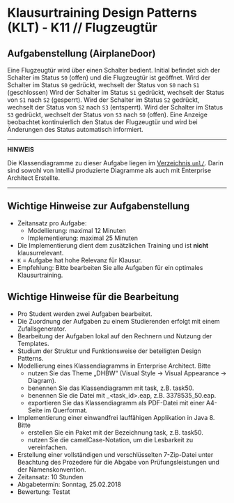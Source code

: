 # Klausurtraining Design Patterns (KLT) - K11 // Flugzeugtür

## Aufgabenstellung (AirplaneDoor)
Eine Flugzeugtür wird über einen Schalter bedient. Initial befindet sich der Schalter im Status `S0` (offen) und die
Flugzeugtür ist geöffnet. Wird der Schalter im Status `S0` gedrückt, wechselt der Status von `S0` nach `S1` (geschlossen)
Wird der Schalter im Status `S1` gedrückt, wechselt der Status von `S1` nach `S2` (gesperrt). Wird der Schalter im Status
`S2` gedrückt, wechselt der Status von `S2` nach `S3` (entsperrt). Wird der Schalter im Status `S3` gedrückt, wechselt
der Status von `S3` nach `S0` (offen). Eine Anzeige beobachtet kontinuierlich den Status der Flugzeugtür und wird bei
Änderungen des Status automatisch informiert.

---

**HINWEIS**

Die Klassendiagramme zu dieser Aufgabe liegen im [Verzeichnis `uml/`](uml).
Darin sind sowohl von IntelliJ produzierte Diagramme als auch mit Enterprise Architect Erstellte.

---

## Wichtige Hinweise zur Aufgabenstellung
* Zeitansatz pro Aufgabe:
    * Modellierung: maximal 12 Minuten
    * Implementierung: maximal 25 Minuten
* Die Implementierung dient dem zusätzlichen Training und ist **nicht** klausurrelevant.
* `K` = Aufgabe hat hohe Relevanz für Klausur.
* Empfehlung: Bitte bearbeiten Sie alle Aufgaben für ein optimales Klausurtraining.

## Wichtige Hinweise für die Bearbeitung
* Pro Student werden zwei Aufgaben bearbeitet.
* Die Zuordnung der Aufgaben zu einem Studierenden erfolgt mit einem Zufallsgenerator.
* Bearbeitung der Aufgaben lokal auf den Rechnern und Nutzung der Templates.
* Studium der Struktur und Funktionsweise der beteiligten Design Patterns.
* Modellierung eines Klassendiagramms in Enterprise Architect. Bitte
    * nutzen Sie das Theme „DHBW“ (Visual Style -> Visual Appearance -> Diagram).
    * benennen Sie das Klassendiagramm mit task<id>, z.B. task50.
    * benennen Sie die Datei mit <matrikelnummer>_<task_id>.eap, z.B. 3378535_50.eap.
    * exportieren Sie das Klassendiagramm als PDF-Datei mit einer A4-Seite im Querformat.
* Implementierung einer einwandfrei lauffähigen Applikation in Java 8. Bitte
    * erstellen Sie ein Paket mit der Bezeichnung task<id>, z.B. task50.
    * nutzen Sie die camelCase-Notation, um die Lesbarkeit zu vereinfachen.
* Erstellung einer vollständigen und verschlüsselten 7-Zip-Datei unter Beachtung des
  Prozedere für die Abgabe von Prüfungsleistungen und der Namenskonvention.
* Zeitansatz: 10 Stunden
* Abgabetermin: Sonntag, 25.02.2018
* Bewertung: Testat
